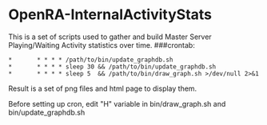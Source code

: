 OpenRA-InternalActivityStats
============================
This is a set of scripts used to gather and build Master Server Playing/Waiting Activity statistics over time.
###crontab:
```
*       * * * * /path/to/bin/update_graphdb.sh
*       * * * * sleep 30 && /path/to/bin/update_graphdb.sh
*       * * * * sleep 5  && /path/to/bin/draw_graph.sh >/dev/null 2>&1
```

Result is a set of png files and html page to display them.


Before setting up cron, edit "H" variable in bin/draw_graph.sh and bin/update_graphdb.sh
